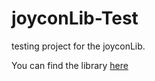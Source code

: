 # joyconLib-Test
testing project for the joyconLib.

You can find the library [here](https://github.com/Virus57000/joyconLib)
